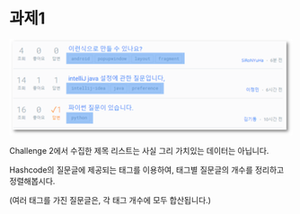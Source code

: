 # 과제1

![](../../.gitbook/assets/image%20%28291%29.png)

Challenge 2에서 수집한 제목 리스트는 사실 그리 가치있는 데이터는 아닙니다.

Hashcode의 질문글에 제공되는 태그를 이용하여, 태그별 질문글의 개수를 정리하고 정렬해봅시다.

\(여러 태그를 가진 질문글은, 각 태그 개수에 모두 합산됩니다.\)

